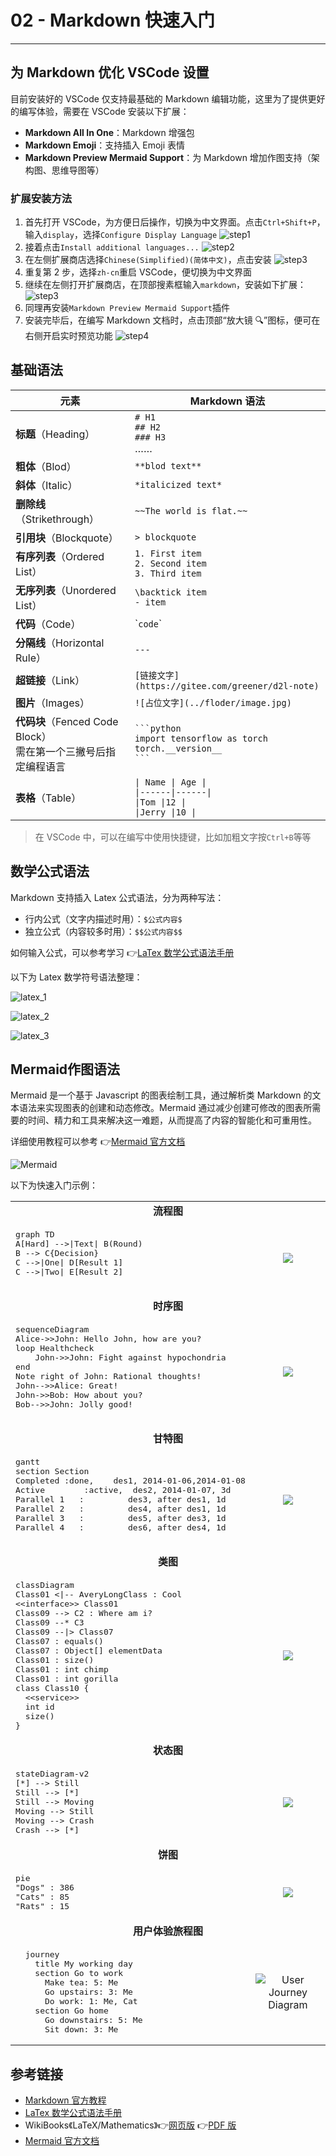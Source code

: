 # 02 - Markdown 快速入门

---

## 为 Markdown 优化 VSCode 设置

目前安装好的 VSCode 仅支持最基础的 Markdown 编辑功能，这里为了提供更好的编写体验，需要在 VSCode 安装以下扩展：

- **Markdown All In One**：Markdown 增强包
- **Markdown Emoji**：支持插入 Emoji 表情
- **Markdown Preview Mermaid Support**：为 Markdown 增加作图支持（架构图、思维导图等）

### 扩展安装方法

1. 首先打开 VSCode，为方便日后操作，切换为中文界面。点击`Ctrl+Shift+P`，输入`display`，选择`Configure Display Language`
   ![step1](https://code.visualstudio.com/assets/docs/getstarted/locales/configure-language-command.png)
2. 接着点击`Install additional languages...`
   ![step2](https://code.visualstudio.com/assets/docs/getstarted/locales/installed-languages-list.png)
3. 在左侧扩展商店选择`Chinese(Simplified)(简体中文)`，点击安装
   ![step3](Images/git_tutorials_1.png)
4. 重复第 2 步，选择`zh-cn`重启 VSCode，便切换为中文界面
5. 继续在左侧打开扩展商店，在顶部搜素框输入`markdown`，安装如下扩展：
   ![step3](Images/git_tutorials_2.png)
6. 同理再安装`Markdown Preview Mermaid Support`插件
7. 安装完毕后，在编写 Markdown 文档时，点击顶部“放大镜 🔍”图标，便可在右侧开启实时预览功能
   ![step4](Images/git_tutorials_3.png)

## 基础语法

| 元素                                                              | Markdown 语法                                                                       |
| ----------------------------------------------------------------- | ----------------------------------------------------------------------------------- |
| **标题**（Heading）                                               | `# H1`<br>`## H2`<br>`### H3`<br>……                                                 |
| **粗体**（Blod）                                                  | `**blod text**`                                                                     |
| **斜体**（Italic）                                                | `*italicized text*`                                                                 |
| **删除线**（Strikethrough）                                       | `~~The world is flat.~~`                                                            |
| **引用块**（Blockquote）                                          | `> blockquote`                                                                      |
| **有序列表**（Ordered List）                                      | `1. First item`<br>`2. Second item`<br>`3. Third item`                              |
| **无序列表**（Unordered List）                                    | `\backtick item`<br>`- item`                                                        |
| **代码**（Code）                                                  | &#96;`code`&#96;                                                                    |
| **分隔线**（Horizontal Rule）                                     | `---`                                                                               |
| **超链接**（Link）                                                | `[链接文字](https://gitee.com/greener/d2l-note)`                                    |
| **图片**（Images）                                                | `![占位文字](../floder/image.jpg)`                                                  |
| **代码块**（Fenced Code Block）<br>需在第一个三撇号后指定编程语言 | ` ```python `<br>`import tensorflow as torch`<br>`torch.__version__`<br>` ``` `     |
| **表格**（Table）                                                 | `\| Name \| Age \|`<br>`\|------\|------\|`<br>`\|Tom \|12 \|`<br>`\|Jerry \|10 \|` |

> 在 VSCode 中，可以在编写中使用快捷键，比如加粗文字按`Ctrl+B`等等

## 数学公式语法

Markdown 支持插入 Latex 公式语法，分为两种写法：

- 行内公式（文字内描述时用）：`$公式内容$`
- 独立公式（内容较多时用）：`$$公式内容$$`

如何输入公式，可以参考学习 👉[LaTex 数学公式语法手册](https://uinika.gitee.io/Zen/LaTex/)

以下为 Latex 数学符号语法整理：

![latex_1](Images/latex_1.webp)

![latex_2](Images/latex_2.webp)

![latex_3](Images/latex_3.webp)

## Mermaid作图语法

Mermaid 是一个基于 Javascript 的图表绘制工具，通过解析类 Markdown 的文本语法来实现图表的创建和动态修改。Mermaid 通过减少创建可修改的图表所需要的时间、精力和工具来解决这一难题，从而提高了内容的智能化和可重用性。

详细使用教程可以参考 👉[Mermaid 官方文档](https://mermaid-js.github.io/mermaid/#/)

![Mermaid](https://mermaid-js.github.io/mermaid/img/header.png)

以下为快速入门示例：

<table>
<!-- <Flowchart> -->
<tr><td colspan=2 align="center">
    <b>流程图</b></br>
</td></tr>
<tr>
    <td><pre>
graph TD
A[Hard] -->|Text| B(Round)
B --> C{Decision}
C -->|One| D[Result 1]
C -->|Two| E[Result 2]
    </pre></td>
    <td align="center">
        <img src="https://raw.githubusercontent.com/mermaid-js/mermaid/master/img/gray-flow.png" />
    </td>
</tr>
<!-- </Flowchart> -->
<!-- <Sequence> -->
<tr><td colspan=2 align="center">
    <b>时序图</b><br />
</td></tr>
<tr>
    <td><pre>
sequenceDiagram
Alice->>John: Hello John, how are you?
loop Healthcheck
    John->>John: Fight against hypochondria
end
Note right of John: Rational thoughts!
John-->>Alice: Great!
John->>Bob: How about you?
Bob-->>John: Jolly good!
    </pre></td>
    <td align="center">
        <img src="https://raw.githubusercontent.com/mermaid-js/mermaid/master/img/gray-sequence.png" />
    </td>
</tr>
<!-- </Sequence> -->
<!-- <Gantt> -->
<tr><td colspan=2 align="center">
    <b>甘特图</b><br />
<tr>
    <td><pre>
gantt
section Section
Completed :done,    des1, 2014-01-06,2014-01-08
Active        :active,  des2, 2014-01-07, 3d
Parallel 1   :         des3, after des1, 1d
Parallel 2   :         des4, after des1, 1d
Parallel 3   :         des5, after des3, 1d
Parallel 4   :         des6, after des4, 1d
    </pre></td>
    <td align="center">
        <img src="https://raw.githubusercontent.com/mermaid-js/mermaid/master/img/gray-gantt.png" />
    </td>
</tr>
<!-- </Gantt> -->
<!-- <Class> -->
<tr><td colspan=2 align="center">
    <b>类图</b><br />
</td></tr>
<tr>
    <td><pre>
classDiagram
Class01 &lt;|-- AveryLongClass : Cool
&lt;&lt;interface>> Class01
Class09 --> C2 : Where am i?
Class09 --* C3
Class09 --|> Class07
Class07 : equals()
Class07 : Object[] elementData
Class01 : size()
Class01 : int chimp
Class01 : int gorilla
class Class10 {
  &lt;&lt;service>>
  int id
  size()
}
</pre></td>
    <td align="center">
        <img src="https://raw.githubusercontent.com/mermaid-js/mermaid/master/img/gray-class.png" />
    </td>
</tr>
<!-- </Class> -->
<!-- <State> -->
<tr><td colspan=2 align="center">
    <b>状态图</b><br />
</td></tr>
<tr>
    <td><pre>
stateDiagram-v2
[*] --> Still
Still --> [*]
Still --> Moving
Moving --> Still
Moving --> Crash
Crash --> [*]
</pre></td>
    <td align="center">
        <img src="https://raw.githubusercontent.com/mermaid-js/mermaid/master/img/gray-state.png" />
    </td>
</tr>
<!-- </State> -->
<!-- <Pie> -->
<tr><td colspan=2 align="center">
    <b>饼图</b><br />
</td></tr>
<tr>
    <td><pre>
pie
"Dogs" : 386
"Cats" : 85
"Rats" : 15
</pre></td>
    <td align="center">
        <img src="https://raw.githubusercontent.com/mermaid-js/mermaid/master/img/gray-pie.png" />
    </td>
</tr>
<!-- </Pie> -->
<!-- <Git> -->
<!-- </Git> -->
<!-- <Journey> -->
<tr><td colspan=2 align="center">
    <b>用户体验旅程图</b><br />
</td></tr>
<tr>
  <td>
  <pre>
  journey
    title My working day
    section Go to work
      Make tea: 5: Me
      Go upstairs: 3: Me
      Do work: 1: Me, Cat
    section Go home
      Go downstairs: 5: Me
      Sit down: 3: Me
</pre></td>
  <td align="center">
    <img alt="User Journey Diagram" src="Images/gray-user-journey.png" />
  </td>
</tr>
<!-- </Journey> -->

</table>

## 参考链接

- [Markdown 官方教程](https://markdown.com.cn/)
- [LaTex 数学公式语法手册](https://uinika.gitee.io/Zen/LaTex/)
- WikiBooks《LaTeX/Mathematics》👉[网页版](https://en.m.wikibooks.org/wiki/LaTeX/Mathematics#) 👉[PDF 版](https://www.aliyundrive.com/s/rNEwzrMEn2P)
- [Mermaid 官方文档](https://mermaid-js.github.io/mermaid/#/)